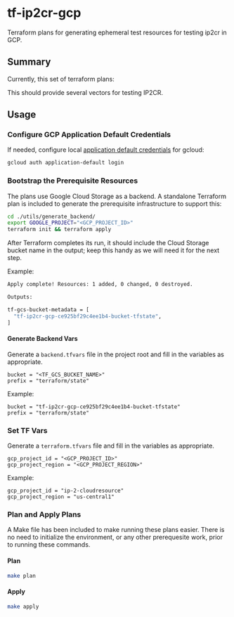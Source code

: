 # tf-ip2cr-gcp

Terraform plans for generating ephemeral test resources for testing ip2cr in GCP.

## Summary

Currently, this set of terraform plans:

This should provide several vectors for testing IP2CR.

## Usage

### Configure GCP Application Default Credentials

If needed, configure local [application default credentials](https://cloud.google.com/docs/authentication/provide-credentials-adc) for gcloud:

```bash
gcloud auth application-default login
```

### Bootstrap the Prerequisite Resources

The plans use Google Cloud Storage as a backend. A standalone Terraform plan is included to generate the prerequisite infrastructure to support this:

```bash
cd ./utils/generate_backend/
export GOOGLE_PROJECT="<GCP_PROJECT_ID>"
terraform init && terraform apply
```

After Terraform completes its run, it should include the Cloud Storage bucket name in the output; keep this handy as we will need it for the next step.

Example:

```bash
Apply complete! Resources: 1 added, 0 changed, 0 destroyed.

Outputs:

tf-gcs-bucket-metadata = [
  "tf-ip2cr-gcp-ce925bf29c4ee1b4-bucket-tfstate",
]
```

#### Generate Backend Vars

Generate a `backend.tfvars` file in the project root and fill in the variables as appropriate.

```hcl
bucket = "<TF_GCS_BUCKET_NAME>"
prefix = "terraform/state"
```

Example:

```hcl
bucket = "tf-ip2cr-gcp-ce925bf29c4ee1b4-bucket-tfstate"
prefix = "terraform/state"
```

### Set TF Vars

Generate a `terraform.tfvars` file and fill in the variables as appropriate.

```hcl
gcp_project_id = "<GCP_PROJECT_ID>"
gcp_project_region = "<GCP_PROJECT_REGION>"
```

Example:

```hcl
gcp_project_id = "ip-2-cloudresource"
gcp_project_region = "us-central1"
```

### Plan and Apply Plans

A Make file has been included to make running these plans easier. There is no need to initialize the environment, or any other prerequesite work, prior to running these commands.

#### Plan

```bash
make plan
```

#### Apply

```bash
make apply
```
